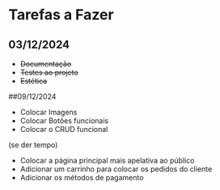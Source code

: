 # Tarefas a Fazer

## 03/12/2024

- ~~Documentação~~
- ~~Testes ao projeto~~
- ~~Estética~~

##09/12/2024

- Colocar Imagens
- Colocar Botões funcionais
- Colocar o CRUD funcional

(se der tempo)
- Colocar a página principal mais apelativa ao público
- Adicionar um carrinho para colocar os pedidos do cliente
- Adicionar os métodos de pagamento

